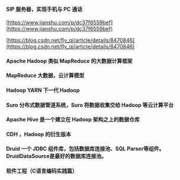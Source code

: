 
#### SIP 服务器，实现手机与 PC 通话
[https://www.jianshu.com/p/dc37f6559bef](https://www.jianshu.com/p/dc37f6559bef)

[https://blog.csdn.net/fly_qj/article/details/8470846](https://blog.csdn.net/fly_qj/article/details/8470846)


#### Apache Hadoop 类似 MapReduce 的大数据计算框架

#### MapReduce 大数据，云计算模型

#### Hadoop YARN 下一代 Hadoop

#### Suro 分布式数据管道系统，Suro 将数据收集交给 Hadoop 等云计算平台

#### Apache Hive 是一个建立在 Hadoop 架构之上的数据仓库

#### CDH ，Hadoop 的衍生版本

#### Druid 一个 JDBC 组件库，包括数据库连接池、SQL Parser等组件。DruidDataSource是最好的数据库连接池。

#### 软件工程（C语言编码实践篇）